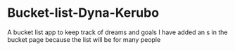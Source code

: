 # Bucket-list-Dyna-Kerubo
A bucket list app to keep track of dreams and goals
 I have added an s in the bucket page because the list will be for many people
